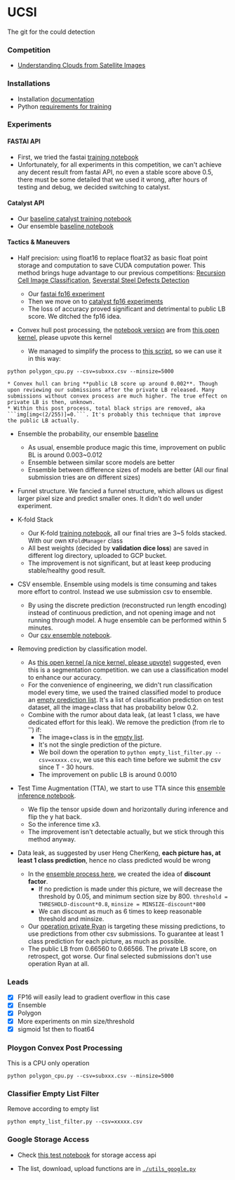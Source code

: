 # UCSI
The git for the could detection

### Competition
* [Understanding Clouds from Satellite Images](https://www.kaggle.com/c/understanding_cloud_organization)


### Installations

* Installation [documentation](doc/INSTALL.md)
* Python [requirements for training](requirements.txt)

### Experiments

#### **FASTAI** API
* First, we tried the fastai [training notebook](train_fastai_nofunnel.ipynb)
* Unfortunately, for all experiments in this competition, we can't achieve any decent result from fastai API, no even a stable score above 0.5, there must be some detailed that we used it wrong, after hours of testing and debug, we decided switching to catalyst.

#### **Catalyst** API
* Our [baseline catalyst training notebook](catalyst_train_newinf.ipynb)
* Our ensemble [baseline notebook](https://github.com/iofthetiger/ucsi/blob/master/catalyst_ensemble.ipynb)

#### Tactics & Maneuvers
* Half precision: using float16 to replace float32 as basic float point storage and computation to save CUDA computation power. This method brings huge advantage to our previous competitions: [Recursion Cell Image Classification](https://github.com/raynardj/python4ml/tree/master/experiments/rcic), [Severstal Steel Defects Detection](https://github.com/raynardj/ssdd)
    * Our [fastai fp16 experiment](unet_fpn_train_fp16_fastai.ipynb)
    * Then we move on to [catalyst fp16 experiments](ref_b5_fp18.ipynb)
    * The loss of accuracy proved significant and detrimental to public LB score. We ditched the fp16 idea.

* Convex hull post processing, the [notebook version](polygon_cpu.ipynb) are from [this open kernel](https://www.kaggle.com/ratthachat/cloud-convexhull-polygon-postprocessing-no-gpu), please upvote this kernel
    * We managed to simplify the process to [this script](https://github.com/iofthetiger/ucsi/blob/master/polygon_cpu.py), so we can use it in this way:
```
python polygon_cpu.py --csv=subxxx.csv --minsize=5000
```
    * Convex hull can bring **public LB score up around 0.002**. Though upon reviewing our submissions after the private LB released. Many submissions without convex process are much higher. The true effect on private LB is then, unknown.
    * Within this post process, total black strips are removed, aka ```img[img<(2/255)]=0.```. It's probably this technique that improve the public LB actually.

* Ensemble the probability, our ensemble [baseline](catalyst_ensemble.ipynb)
    * As usual, ensemble produce magic this time, improvement on public BL is around 0.003~0.012
    * Ensemble between similar score models are better
    * Ensemble between difference sizes of models are better (All our final submission tries are on different sizes)

* Funnel structure. We fancied a funnel structure, which allows us digest larger pixel size and predict smaller ones. It didn't do well under experiment.

* K-fold Stack
    * Our K-fold [training notebook](catalyst_train_kfold.ipynb), all our final tries are 3~5 folds stacked. With our own ```KFoldManager``` class
    * All best weights (decided by **validation dice loss**) are saved in different log directory, uploaded to GCP bucket.
    * The improvement is not significant, but at least keep producing stable/healthy good result.
* CSV ensemble. Ensemble using models is time consuming and takes more effort to control. Instead we use submission csv to ensemble.
    * By using the discrete prediction (reconstructed run length encoding) instead of continuous prediction, and not opening image and not running through model. A huge ensemble can be performed within 5 minutes.
    * Our [csv ensemble notebook](ensemble-from-csv).

* Removing prediction by classification model.
    * As [this open kernel (a nice kernel, please upvote)](https://www.kaggle.com/mobassir/keras-efficientnetb2-for-classifying-cloud) suggested, even this is a segmentation competition. we can use a classification model to enhance our accuracy.
    * For the convenience of engineering, we didn't run classification model every time, we used the trained classified model to produce an [empty prediction list](empty_list.csv). It's a list of classification prediction on test dataset, all the image+class that has probability below 0.2.
    * Combine with the rumor about data leak, (at least 1 class, we have dedicated effort for this leak). We remove the prediction (from rle to '') if:
        * The image+class is in the [empty list](empty_list.csv).
        * It's not the single prediction of the picture.
        * We boil down the operation to ```python empty_list_filter.py --csv=xxxxx.csv```, we use this each time before we submit the csv since T - 30 hours.
        * The improvement on public LB is around 0.0010

* Test Time Augmentation (TTA), we start to use TTA since this [ensemble inference notebook](https://github.com/iofthetiger/ucsi/blob/master/catalyst_ensemble_v3_tta.ipynb).
    * We flip the tensor upside down and horizontally during inference and flip the y hat back.
    * So the inference time x3.
    * The improvement isn't detectable actually, but we stick through this method anyway.

* Data leak, as suggested by user Heng CherKeng, **each picture has, at least 1 class prediction**, hence no class predicted would be wrong
    * In the [ensemble process here](https://github.com/iofthetiger/ucsi/blob/master/catalyst_ensemble_v4_dataleak.ipynb), we created the idea of **discount factor**.
        * If no prediction is made under this picture, we will decrease the threshold by 0.05, and minimum section size by 800. ```threshold = THRESHOLD-discount*0.8```, ```minsize = MINSIZE-discount*800```
        * We can discount as much as 6 times to keep reasonable threshold and minsize.
    * Our [operation private Ryan](csv_safenet.ipynb) is targeting these missing predictions, to use predictions from other csv submissions. To guarantee at least 1 class prediction for each picture, as much as possible.
    * The public LB from 0.66560 to 0.66566. The private LB score, on retrospect, got worse. Our final selected submissions don't use operation Ryan at all.


### Leads
* [x] FP16 will easily lead to gradient overflow in this case
* [x] Ensemble
* [x] Polygon
* [x] More experiments on min size/threshold
* [x] sigmoid 1st then to float64

### Ploygon Convex Post Processing
 This is a CPU only operation
 ```
 python polygon_cpu.py --csv=subxxx.csv --minsize=5000
 ```

### Classifier Empty List Filter
Remove according to empty list
```
python empty_list_filter.py --csv=xxxxx.csv
```

### Google Storage Access

* Check [this test notebook](google_storage_test.ipynb) for storage access api

* The list, download, upload functions are in [```./utils_google.py```](utils_google.py)
